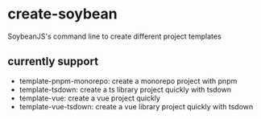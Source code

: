 # create-soybean

SoybeanJS's command line to create different project templates

## currently support

- template-pnpm-monorepo: create a monorepo project with pnpm
- template-tsdown: create a ts library project quickly with tsdown
- template-vue: create a vue project quickly
- template-vue-tsdown: create a vue library project quickly with tsdown

